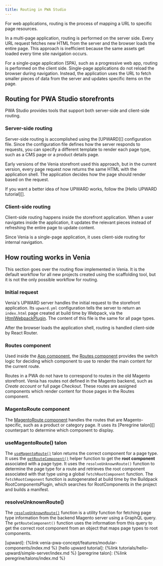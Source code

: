 ```yaml
---
title: Routing in PWA Studio
---
```


For web applications, routing is the process of mapping a URL to specific page resources.

In a multi-page application, routing is performed on the server side.
Every URL request fetches new HTML from the server and the browser loads the entire page.
This approach is inefficient because the same assets get loaded every time site navigation occurs.

For a single-page application (SPA), such as a progressive web app, routing is performed on the client side.
Single-page applications do not reload the browser during navigation.
Instead, the application uses the URL to fetch smaller pieces of data from the server and updates specific items on the page.

## Routing for PWA Studio storefronts

PWA Studio provides tools that support both server-side and client-side routing.

### Server-side routing

Server-side routing is accomplished using the [UPWARD][] configuration file.
Since the configuration file defines how the server responds to requests,
you can specify a different template to render each page type, such as a CMS page or a product details page.

Early versions of the Venia storefront used this approach, but
in the current version, every page request now returns the same HTML with the application shell.
The application decides how the page should render based on the request.

If you want a better idea of how UPWARD works, follow the [Hello UPWARD tutorial][].

### Client-side routing

Client-side routing happens inside the storefront application.
When a user navigates inside the application, it updates the relevant pieces instead of refreshing the entire page to update content.

Since Venia is a single-page application, it uses client-side routing for internal navigation.

## How routing works in Venia

This section goes over the routing flow implemented in Venia.
It is the default workflow for all new projects created using the scaffolding tool,
but it is not the only possible workflow for routing.

### Initial request

Venia's UPWARD server handles the initial request to the storefront application.
Its `upward.yml` configuration tells the server to return an `index.html` page created at build time by Webpack, via the [HtmlWebpackPlugin][].
The content of this file is the same for all page types.

After the browser loads the application shell, routing is handled client-side by React Router.

### Routes component

Used inside the [App component][], the [Routes component][] provides the switch logic for deciding which component to use to render the main content for the current route.

Routes in a PWA do not have to correspond to routes in the old Magento storefront. Venia has routes not defined in the Magento backend, such as _Create account_ or full page _Checkout_.
These routes are assigned components which render content for those pages in the Routes component.

### MagentoRoute component

The [MagentoRoute component][] handles the routes that are Magento-specific, such as a product or category page.
It uses its [Peregrine talon][] counterpart to determine which component to display.

### useMagentoRoute() talon

The [`useMagentoRoute()`][] talon returns the correct component for a page type. It uses the [`getRouteComponent()`][] helper function to get the **root component** associated with a page type.
It uses the `resolveUnknownRoute()` function to determine the page type for a route and retrieves the root component associated with that type using a global `fetchRootComponent` function.
The `fetchRootComponent` function is autogenerated at build time by the Buildpack RootComponentsPlugin, which searches for RootComponents in the project and builds a manifest.

### resolveUnknownRoute()

The [`resolveUnknownRoute()`][] function is a utility function for fetching page type information from the backend Magento server using a GraphQL query.
The `getRouteComponent()` function uses the information from this query to get the correct root component from an object that maps page types to root components.

[upward]: {%link venia-pwa-concept/features/modular-components/index.md %}
[hello upward tutorial]: {%link tutorials/hello-upward/simple-server/index.md %}
[peregrine talon]: {%link peregrine/talons/index.md %}

[app component]: https://github.com/magento/pwa-studio/blob/develop/packages/venia-ui/lib/components/App/app.js
[routes component]: https://github.com/magento/pwa-studio/blob/develop/packages/venia-ui/lib/components/Routes/routes.js
[magentoroute component]: https://github.com/magento/pwa-studio/blob/develop/packages/venia-ui/lib/components/MagentoRoute/magentoRoute.js
[`usemagentoroute()`]: https://github.com/magento/pwa-studio/blob/develop/packages/peregrine/lib/talons/MagentoRoute/useMagentoRoute.js
[`getroutecomponent()`]: https://github.com/magento/pwa-studio/blob/develop/packages/peregrine/lib/talons/MagentoRoute/getRouteComponent.js
[`resolveunknownroute()`]: https://github.com/magento/pwa-studio/blob/develop/packages/peregrine/lib/Router/resolveUnknownRoute.js
[htmlwebpackplugin]: https://webpack.js.org/plugins/html-webpack-plugin/
